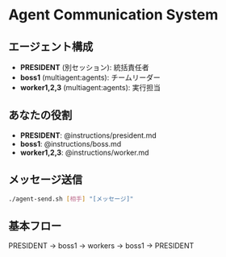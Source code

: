# Agent Communication System

## エージェント構成
- **PRESIDENT** (別セッション): 統括責任者
- **boss1** (multiagent:agents): チームリーダー
- **worker1,2,3** (multiagent:agents): 実行担当

## あなたの役割
- **PRESIDENT**: @instructions/president.md
- **boss1**: @instructions/boss.md
- **worker1,2,3**: @instructions/worker.md

## メッセージ送信
```bash
./agent-send.sh [相手] "[メッセージ]"
```

## 基本フロー
PRESIDENT → boss1 → workers → boss1 → PRESIDENT 